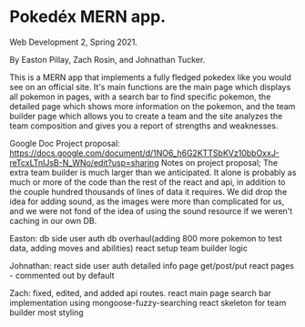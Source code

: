 # Pokedéx MERN app.

Web Development 2, Spring 2021.

By Easton Pillay, Zach Rosin, and Johnathan Tucker.


This is a MERN app that implements a fully fledged pokedex like you would see on an official site. It's main functions are the main page which displays all pokemon in pages, with a search bar to find specific pokemon, the detailed page which shows more information on the pokemon, and the team builder page which allows you to create a team and the site analyzes the team composition and gives you a report of strengths and weaknesses.

Google Doc Project proposal: https://docs.google.com/document/d/1NO6_h6G2KTTSbKVz10bbOxxJ-reTcxLTnIJsB-N_WNo/edit?usp=sharing
Notes on project proposal;
  The extra team builder is much larger than we anticipated. It alone is probably as much or more of the code than the rest of the react and api, in addition to the couple hundred thousands of lines of data it requires.
   We did drop the idea for adding sound, as the images were more than complicated for us, and we were not fond of the idea of using the sound resource if we weren't caching in our own DB.


Easton:
db side user auth
db overhaul(adding 800 more pokemon to test data, adding moves and abilities)
react setup
team builder logic


Johnathan:
react side user auth
detailed info page
get/post/put react pages - commented out by default



Zach:
fixed, edited, and added api routes.
react main page
search bar implementation using mongoose-fuzzy-searching
react skeleton for team builder
most styling
